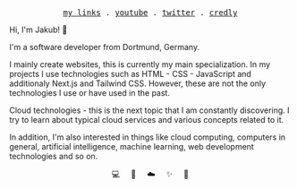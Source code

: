 <p align="center">
  <samp>
    <a href="https://jakubgania.io">my links</a> .
    <a href="https://www.youtube.com/@jakubganiasoftware/featured">youtube</a> .
    <a href="https://twitter.com/jakubgania">twitter</a> .
    <a href="https://www.credly.com/users/jakub-gania/badges">credly</a>
  </samp>
</p>

Hi, I'm Jakub! 👋

I'm a software developer from Dortmund, Germany.

I mainly create websites, this is currently my main specialization. In my projects I use technologies such as HTML - CSS - JavaScript and additionaly Next.js and Tailwind CSS. However, these are not the only technologies I use or have used in the past.

Cloud technologies - this is the next topic that I am constantly discovering. I try to learn about typical cloud services and various concepts related to it. 

In addition, I'm also interested in things like cloud computing, computers in general, artificial intelligence, machine learning, web development technologies and so on.

<!-- [![GitHub Followers](https://img.shields.io/github/followers/jakubgania?label=GitHub%20Followers!&style=social)](https://github.com/jakubgania) -->
<!-- [![YouTube Channel Subscribers](https://img.shields.io/youtube/channel/subscribers/UCpRXjQ_FgRfAqP6uIsA7UEQ?label=YouTube%20Subscribers!&style=social)](https://www.youtube.com/channel/UCpRXjQ_FgRfAqP6uIsA7UEQ?sub_confirmation=1) -->
<!-- [![Twitter Followers](https://img.shields.io/twitter/follow/jakubgania?label=Twitter%20Followers!&style=social)](https://twitter.com/intent/follow?screen_name=jakubgania) -->

<!-- --- -->

<!-- - :computer: &nbsp; I'm a software engineer specializing in full-stack web development. -->

<!-- - :rocket: &nbsp; I'm currently working on various projects. -->

<!-- - :cloud: &nbsp; I explore cloud technologies (mostly AWS). -->

<!-- - :sparkles: &nbsp; I'm learning something all the time! -->

<!-- - :iphone: &nbsp; First steps in the development of mobile applications - iOS. -->

<!-- - :test_tube: &nbsp; I like to experiment. -->

<!-- --- -->

<!-- [My Credly profile](https://www.credly.com/users/jakub-gania/badges) -->

<!-- ![aws-certified-cloud-practitioner-2](https://github.com/jakubgania/jakubgania/assets/21696393/9fa75a20-b641-4c5b-b6c9-31f0e1a723d1) -->

<!-- :computer: &nbsp; :rocket: &nbsp; :cloud: &nbsp; :sparkles: &nbsp; :test_tube:  -->

<center>
  <p align = "center">
    💻 &nbsp;  &nbsp; 🚀 &nbsp;  &nbsp; ☁️ &nbsp;  &nbsp; ✨ &nbsp;  &nbsp; 🧪
  </p>
</center>

<!-- :test_tube: -->

<!--
**jakubgania/jakubgania** is a ✨ _special_ ✨ repository because its `README.md` (this file) appears on your GitHub profile.

Here are some ideas to get you started:

- 🔭 I’m currently working on ...
- 🌱 I’m currently learning ...
- 👯 I’m looking to collaborate on ...
- 🤔 I’m looking for help with ...
- 💬 Ask me about ...
- 📫 How to reach me: ...
- 😄 Pronouns: ...
- ⚡ Fun fact: ...
-->
